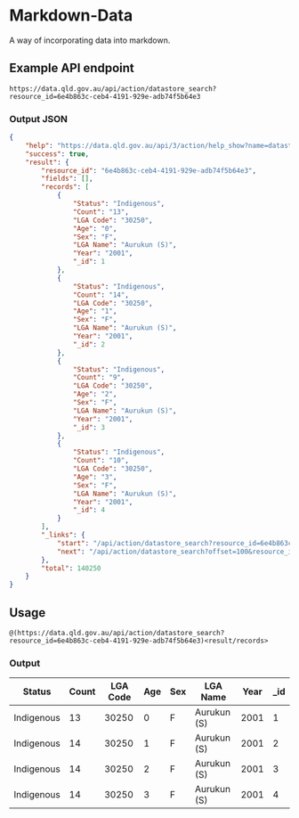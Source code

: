 # Markdown-Data
A way of incorporating data into markdown.

## Example API endpoint
```
https://data.qld.gov.au/api/action/datastore_search?resource_id=6e4b863c-ceb4-4191-929e-adb74f5b64e3
```
### Output JSON
```json
{
    "help": "https://data.qld.gov.au/api/3/action/help_show?name=datastore_search",
    "success": true,
    "result": {
        "resource_id": "6e4b863c-ceb4-4191-929e-adb74f5b64e3",
        "fields": [],
        "records": [
            {
                "Status": "Indigenous",
                "Count": "13",
                "LGA Code": "30250",
                "Age": "0",
                "Sex": "F",
                "LGA Name": "Aurukun (S)",
                "Year": "2001",
                "_id": 1
            },
            {
                "Status": "Indigenous",
                "Count": "14",
                "LGA Code": "30250",
                "Age": "1",
                "Sex": "F",
                "LGA Name": "Aurukun (S)",
                "Year": "2001",
                "_id": 2
            },
            {
                "Status": "Indigenous",
                "Count": "9",
                "LGA Code": "30250",
                "Age": "2",
                "Sex": "F",
                "LGA Name": "Aurukun (S)",
                "Year": "2001",
                "_id": 3
            },
            {
                "Status": "Indigenous",
                "Count": "10",
                "LGA Code": "30250",
                "Age": "3",
                "Sex": "F",
                "LGA Name": "Aurukun (S)",
                "Year": "2001",
                "_id": 4
            }
        ],
        "_links": {
            "start": "/api/action/datastore_search?resource_id=6e4b863c-ceb4-4191-929e-adb74f5b64e3",
            "next": "/api/action/datastore_search?offset=100&resource_id=6e4b863c-ceb4-4191-929e-adb74f5b64e3"
        },
        "total": 140250
    }
}
```
## Usage
```
@(https://data.qld.gov.au/api/action/datastore_search?resource_id=6e4b863c-ceb4-4191-929e-adb74f5b64e3)<result/records>
```
### Output
<table>
<thead>
<tr>
<th>Status</th>
<th>Count</th>
<th>LGA Code</th>
<th>Age</th>
<th>Sex</th>
<th>LGA Name</th>
<th>Year</th>
<th>_id</th>
</tr>
</thead>
<tbody>
<tr>
<td>Indigenous</td>
<td>13</td>
<td>30250</td>
<td>0</td>
<td>F</td>
<td>Aurukun (S)</td>
<td>2001</td>
<td>1</td>
</tr>

<tr>
<td>Indigenous</td>
<td>14</td>
<td>30250</td>
<td>1</td>
<td>F</td>
<td>Aurukun (S)</td>
<td>2001</td>
<td>2</td>
</tr>

<tr>
<td>Indigenous</td>
<td>14</td>
<td>30250</td>
<td>2</td>
<td>F</td>
<td>Aurukun (S)</td>
<td>2001</td>
<td>3</td>
</tr>

<tr>
<td>Indigenous</td>
<td>14</td>
<td>30250</td>
<td>3</td>
<td>F</td>
<td>Aurukun (S)</td>
<td>2001</td>
<td>4</td>
</tr>
</tbody>
</table>
